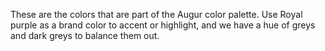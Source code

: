 These are the colors that are part of the Augur color palette. Use Royal purple as a brand color to accent or highlight, and we have a hue of greys and dark greys to balance them out. 